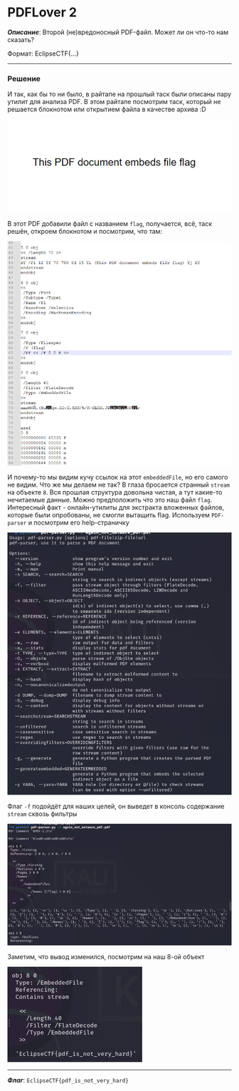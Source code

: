 # PDFLover 2

***Описание***: Второй (не)вредоносный PDF-файл. Может ли он что-то нам сказать?

Формат: EclipseCTF{...}

---
### Решение

И так, как бы то ни было, в райтапе на прошлый таск были описаны пару утилит для анализа PDF. В этом райтапе посмотрим таск, который не решается блокнотом или открытием файла в качестве архива :D

![ScreenShot](Assets/For_Tasks/PDFLover2-1.png)

В этот PDF добавили файл с названием `flag`, получается, всё, таск решён, откроем блокнотом и посмотрим, что там:

![ScreenShot](Assets/For_Tasks/PDFLover2-2.png)

И почему-то мы видим кучу ссылок на этот `embeddedFile`, но его самого не видим. Что же мы делаем не так? В глаза бросается странный `stream` на объекте `8`. Вся прошлая структура довольна чистая, а тут какие-то нечитаемые данные. Можно предположить что это наш файл `flag`. Интересный факт - онлайн-утилиты для экстракта вложенных файлов, которые были опробованы, не смогли вытащить flag. Используем `PDF-parser` и посмотрим его help-страничку 

![ScreenShot](Assets/For_Tasks/PDFLover2-3.png)

Флаг `-f` подойдёт для наших целей, он выведет в консоль содержание `stream` сквозь фильтры

![ScreenShot](Assets/For_Tasks/PDFLover2-4.png)

Заметим, что вывод изменился, посмотрим на наш 8-ой объект

![ScreenShot](Assets/For_Tasks/PDFLover2-5.png)

---

***Флаг***: `EclipseCTF{pdf_is_not_very_hard}`
